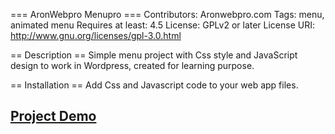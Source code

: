 === AronWebpro Menupro ===
Contributors: Aronwebpro.com
Tags: menu, animated menu
Requires at least: 4.5
License: GPLv2 or later
License URI: http://www.gnu.org/licenses/gpl-3.0.html

== Description ==
Simple menu project with Css style and JavaScript design to work in Wordpress, created for learning purpose. 

== Installation ==
Add Css and Javascript code to your web app files.  

## [Project Demo](http://aaronwebdev.com/projects/menupro/)
